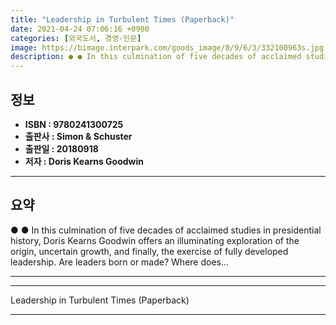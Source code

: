 ```yaml
---
title: "Leadership in Turbulent Times (Paperback)"
date: 2021-04-24 07:06:16 +0900
categories: [외국도서, 경영-인문]
image: https://bimage.interpark.com/goods_image/0/9/6/3/332100963s.jpg
description: ● ● In this culmination of five decades of acclaimed studies in presidential history, Doris Kearns Goodwin offers an illuminating exploration of the origin, u
---
```


## **정보**

- **ISBN : 9780241300725**
- **출판사 : Simon & Schuster**
- **출판일 : 20180918**
- **저자 : Doris Kearns Goodwin**

------



## **요약**

●  ●  In this culmination of five decades of acclaimed studies in presidential history, Doris Kearns Goodwin offers an illuminating exploration of the origin, uncertain growth, and finally, the exercise of fully developed leadership.&#x0D;&#x0D;Are leaders born or made? Where does... 

------



------


Leadership in Turbulent Times (Paperback) 

------


